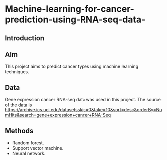# Machine-learning-for-cancer-prediction-using-RNA-seq-data-

## Introduction

## Aim
This project aims to predict cancer types using machine learning techniques.

## Data
Gene expression cancer RNA-seq data was used in this project. The source of the data is https://archive.ics.uci.edu/datasetsskip=0&take=10&sort=desc&orderBy=NumHits&search=gene+expression+cancer+RNA-Seq

## Methods
- Random forest.
- Support vector machine.
- Neural network.
